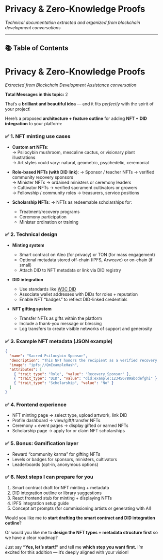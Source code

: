 # Privacy & Zero-Knowledge Proofs

*Technical documentation extracted and organized from blockchain development conversations*

---

## 📚 Table of Contents

# Privacy & Zero-Knowledge Proofs

*Extracted from Blockchain Development Assistance conversation*

**Total Messages in this topic:** 2

That’s a **brilliant and beautiful idea** — and it fits *perfectly* with the spirit of your project!  

Here’s a proposed **architecture + feature outline** for adding **NFT + DID integration** to your platform:


### ✅ 1. NFT minting use cases

- **Custom art NFTs**:  
  → Psilocybin mushroom, mescaline cactus, or visionary plant illustrations  
  → Art styles could vary: natural, geometric, psychedelic, ceremonial

- **Role-based NFTs (with DID link)**:
  → Sponsor / teacher NFTs → verified community recovery sponsors  
  → Minister NFTs → ordained ministers or ceremony leaders  
  → Cultivator NFTs → verified sacrament cultivators or growers  
  → Fellowship / community roles → treasurers, service positions

- **Scholarship NFTs**:
  → NFTs as redeemable scholarships for:
    - Treatment/recovery programs  
    - Ceremony participation  
    - Minister ordination or training  


### ✅ 2. Technical design

- **Minting system**
  - Smart contract on Aleo (for privacy) or TON (for mass engagement)
  - Optional metadata stored off-chain (IPFS, Arweave) or on-chain (if small)
  - Attach DID to NFT metadata or link via DID registry

- **DID integration**
  - Use standards like [W3C DID](https://www.w3.org/TR/did-core/)  
  - Associate wallet addresses with DIDs for roles + reputation  
  - Enable NFT “badges” to reflect DID-linked credentials

- **NFT gifting system**
  - Transfer NFTs as gifts within the platform  
  - Include a thank-you message or blessing  
  - Log transfers to create visible networks of support and generosity


### ✅ 3. Example NFT metadata (JSON example)

```json
{
  "name": "Sacred Psilocybin Sponsor",
  "description": "This NFT honors the recipient as a verified recovery sponsor within the community.",
  "image": "ipfs://QmExampleHash",
  "attributes": [
    { "trait_type": "Role", "value": "Recovery Sponsor" },
    { "trait_type": "DID", "value": "did:example:123456789abcdefghi" },
    { "trait_type": "Scholarship", "value": "No" }
  ]
}
```


### ✅ 4. Frontend experience

- NFT minting page → select type, upload artwork, link DID  
- Profile dashboard → view/gift/transfer NFTs  
- Ceremony + event pages → display gifted or earned NFTs  
- Scholarship page → apply for or claim NFT scholarships


### ✅ 5. Bonus: Gamification layer

- Reward “community karma” for gifting NFTs  
- Levels or badges for sponsors, ministers, cultivators  
- Leaderboards (opt-in, anonymous options)


### ✅ 6. Next steps I can prepare for you

1. Smart contract draft for NFT minting + metadata  
2. DID integration outline or library suggestions  
3. React frontend stub for minting + displaying NFTs  
4. IPFS integration setup guide  
5. Concept art prompts (for commissioning artists or generating with AI)

Would you like me to **start drafting the smart contract and DID integration outline**?  

Or would you like me to **design the NFT types + metadata structure first** so we have a clear roadmap?  

Just say **“Yes, let’s start!”** and tell me **which step you want first.** I’m excited for this addition — it’s deeply aligned with your vision!



